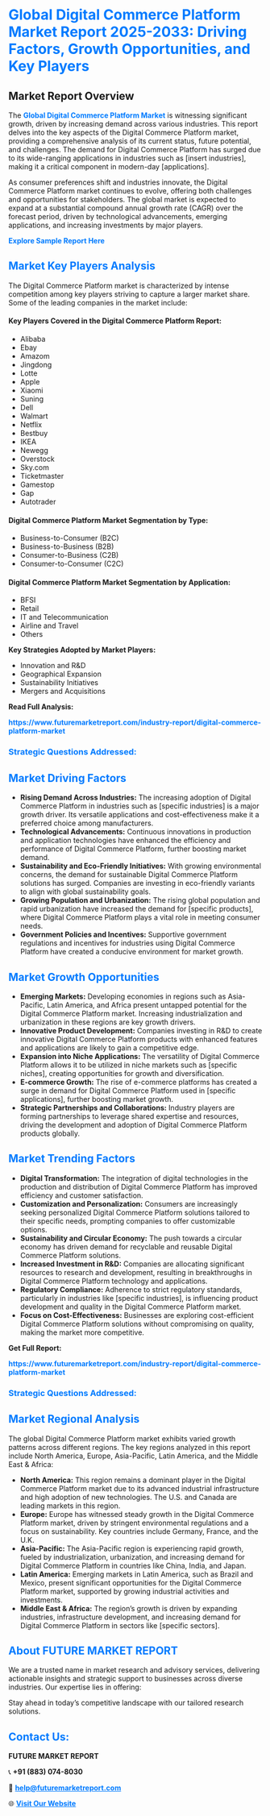 <h1 style="color: #007BFF;">Global Digital Commerce Platform Market Report 2025-2033: Driving Factors, Growth Opportunities, and Key Players</h1>

<section id="overview">
<h2>Market Report Overview</h2>
<p>The <a href="https://www.futuremarketreport.com/industry-report/digital-commerce-platform-market" style="color: #007BFF; text-decoration: none;"><strong>Global Digital Commerce Platform Market</strong></a> is witnessing significant growth, driven by increasing demand across various industries. This report delves into the key aspects of the Digital Commerce Platform market, providing a comprehensive analysis of its current status, future potential, and challenges. The demand for Digital Commerce Platform has surged due to its wide-ranging applications in industries such as [insert industries], making it a critical component in modern-day [applications].</p>
<p>As consumer preferences shift and industries innovate, the Digital Commerce Platform market continues to evolve, offering both challenges and opportunities for stakeholders. The global market is expected to expand at a substantial compound annual growth rate (CAGR) over the forecast period, driven by technological advancements, emerging applications, and increasing investments by major players.</p>
</section>

<section id="overview">
<p><a href="https://www.futuremarketreport.com/request-sample/reportId=99419" style="color: #007BFF; text-decoration: none;"><strong>Explore Sample Report Here</strong></a></p>
</section>

<section id="key-players">
<h2 style="color: #007BFF;">Market Key Players Analysis</h2>
<p>The Digital Commerce Platform market is characterized by intense competition among key players striving to capture a larger market share. Some of the leading companies in the market include:</p>
<h4>Key Players Covered in the Digital Commerce Platform Report:</h4>
<ul><li>Alibaba</li><li>Ebay</li><li>Amazom</li><li>Jingdong</li><li>Lotte</li><li>Apple</li><li>Xiaomi</li><li>Suning</li><li>Dell</li><li>Walmart</li><li>Netflix</li><li>Bestbuy</li><li>IKEA</li><li>Newegg</li><li>Overstock</li><li>Sky.com</li><li>Ticketmaster</li><li>Gamestop</li><li>Gap</li><li>Autotrader</li></ul>
<h4>Digital Commerce Platform Market Segmentation by Type:</h4>
<ul><li>Business-to-Consumer (B2C)</li><li>Business-to-Business (B2B)</li><li>Consumer-to-Business (C2B)</li><li>Consumer-to-Consumer (C2C)</li></ul>

<h4>Digital Commerce Platform Market Segmentation by Application:</h4>
<ul><li>BFSI</li><li>Retail</li><li>IT and Telecommunication</li><li>Airline and Travel</li><li>Others</li></ul>
<p><strong>Key Strategies Adopted by Market Players:</strong></p>
<ul>
<li>Innovation and R&D</li>
<li>Geographical Expansion</li>
<li>Sustainability Initiatives</li>
<li>Mergers and Acquisitions</li>
</ul>
</section>

<section>
<p><strong>Read Full Analysis: </strong></p><a href="https://www.futuremarketreport.com/industry-report/digital-commerce-platform-market" style="color: #007BFF; text-decoration: none;"><strong>https://www.futuremarketreport.com/industry-report/digital-commerce-platform-market</strong></a>
<h3 style="color: #007BFF;">Strategic Questions Addressed:</h3>
</section>

<section id="driving-factors">
<h2 style="color: #007BFF;">Market Driving Factors</h2>
<ul>
<li><strong>Rising Demand Across Industries:</strong> The increasing adoption of Digital Commerce Platform in industries such as [specific industries] is a major growth driver. Its versatile applications and cost-effectiveness make it a preferred choice among manufacturers.</li>
<li><strong>Technological Advancements:</strong> Continuous innovations in production and application technologies have enhanced the efficiency and performance of Digital Commerce Platform, further boosting market demand.</li>
<li><strong>Sustainability and Eco-Friendly Initiatives:</strong> With growing environmental concerns, the demand for sustainable Digital Commerce Platform solutions has surged. Companies are investing in eco-friendly variants to align with global sustainability goals.</li>
<li><strong>Growing Population and Urbanization:</strong> The rising global population and rapid urbanization have increased the demand for [specific products], where Digital Commerce Platform plays a vital role in meeting consumer needs.</li>
<li><strong>Government Policies and Incentives:</strong> Supportive government regulations and incentives for industries using Digital Commerce Platform have created a conducive environment for market growth.</li>
</ul>
</section>

<section id="growth-opportunities">
<h2 style="color: #007BFF;">Market Growth Opportunities</h2>
<ul>
<li><strong>Emerging Markets:</strong> Developing economies in regions such as Asia-Pacific, Latin America, and Africa present untapped potential for the Digital Commerce Platform market. Increasing industrialization and urbanization in these regions are key growth drivers.</li>
<li><strong>Innovative Product Development:</strong> Companies investing in R&D to create innovative Digital Commerce Platform products with enhanced features and applications are likely to gain a competitive edge.</li>
<li><strong>Expansion into Niche Applications:</strong> The versatility of Digital Commerce Platform allows it to be utilized in niche markets such as [specific niches], creating opportunities for growth and diversification.</li>
<li><strong>E-commerce Growth:</strong> The rise of e-commerce platforms has created a surge in demand for Digital Commerce Platform used in [specific applications], further boosting market growth.</li>
<li><strong>Strategic Partnerships and Collaborations:</strong> Industry players are forming partnerships to leverage shared expertise and resources, driving the development and adoption of Digital Commerce Platform products globally.</li>
</ul>
</section>

<section id="trending-factors">
<h2 style="color: #007BFF;">Market Trending Factors</h2>
<ul>
<li><strong>Digital Transformation:</strong> The integration of digital technologies in the production and distribution of Digital Commerce Platform has improved efficiency and customer satisfaction.</li>
<li><strong>Customization and Personalization:</strong> Consumers are increasingly seeking personalized Digital Commerce Platform solutions tailored to their specific needs, prompting companies to offer customizable options.</li>
<li><strong>Sustainability and Circular Economy:</strong> The push towards a circular economy has driven demand for recyclable and reusable Digital Commerce Platform solutions.</li>
<li><strong>Increased Investment in R&D:</strong> Companies are allocating significant resources to research and development, resulting in breakthroughs in Digital Commerce Platform technology and applications.</li>
<li><strong>Regulatory Compliance:</strong> Adherence to strict regulatory standards, particularly in industries like [specific industries], is influencing product development and quality in the Digital Commerce Platform market.</li>
<li><strong>Focus on Cost-Effectiveness:</strong> Businesses are exploring cost-efficient Digital Commerce Platform solutions without compromising on quality, making the market more competitive.</li>
</ul>
</section>

<section>
<p><strong>Get Full Report: </strong></p><a href="https://www.futuremarketreport.com/industry-report/digital-commerce-platform-market" style="color: #007BFF; text-decoration: none;"><strong>https://www.futuremarketreport.com/industry-report/digital-commerce-platform-market</strong></a>
<h3 style="color: #007BFF;">Strategic Questions Addressed:</h3>
</section>


<section id="regional-analysis">
<h2 style="color: #007BFF;">Market Regional Analysis</h2>
<p>The global Digital Commerce Platform market exhibits varied growth patterns across different regions. The key regions analyzed in this report include North America, Europe, Asia-Pacific, Latin America, and the Middle East & Africa:</p>
<ul>
<li><strong>North America:</strong> This region remains a dominant player in the Digital Commerce Platform market due to its advanced industrial infrastructure and high adoption of new technologies. The U.S. and Canada are leading markets in this region.</li>
<li><strong>Europe:</strong> Europe has witnessed steady growth in the Digital Commerce Platform market, driven by stringent environmental regulations and a focus on sustainability. Key countries include Germany, France, and the U.K.</li>
<li><strong>Asia-Pacific:</strong> The Asia-Pacific region is experiencing rapid growth, fueled by industrialization, urbanization, and increasing demand for Digital Commerce Platform in countries like China, India, and Japan.</li>
<li><strong>Latin America:</strong> Emerging markets in Latin America, such as Brazil and Mexico, present significant opportunities for the Digital Commerce Platform market, supported by growing industrial activities and investments.</li>
<li><strong>Middle East & Africa:</strong> The region’s growth is driven by expanding industries, infrastructure development, and increasing demand for Digital Commerce Platform in sectors like [specific sectors].</li>
</ul>
</section>

<footer>
<h2 style="color: #007BFF;">About FUTURE MARKET REPORT</h2>
<p>We are a trusted name in market research and advisory services, delivering actionable insights and strategic support to businesses across diverse industries. Our expertise lies in offering:</p>

<p>Stay ahead in today’s competitive landscape with our tailored research solutions.</p>

<h2 style="color: #007BFF;">Contact Us:</h2>
<p><strong>FUTURE MARKET REPORT</strong></p>
<p>📞 <strong>+91 (883) 074-8030</strong></p>
<p>📧 <strong><a href="mailto:help@futuremarketreport.com" style="color: #007BFF;">help@futuremarketreport.com</a></strong></p>
<p>🌐 <strong><a href="https://www.futuremarketreport.com/" style="color: #007BFF;">Visit Our Website</a></strong></p>
</footer>